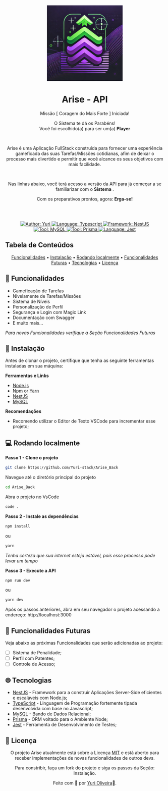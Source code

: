 <h1 align="center">
	<img src="github/assets/logo.webp" alt="Logo"  width="240"><br><br>
    Arise - API
</h1>

<p align="center">Missão [ Coragem do Mais Forte ] Iniciada!</p>
<p align="center">O Sistema te dá os Parabéns! <br>Você foi escolhido(a) para ser um(a) <b>Player</b> </p><br>

<p align="center">
Arise é uma Aplicação FullStack construída para fornecer uma experiência gameficada das suas Tarefas/Missões cotidianas, afim de deixar o processo mais divertido e permitir que você alcance os seus objetivos com mais facilidade.</p>
<br>

<p align="center">
Nas linhas abaixo, você terá acesso a versão da API para já começar a se familiarizar com o <b>Sistema</b> .
</p>
  

<p align="center">Com os preparativos prontos, agora: <b>Erga-se!</b> </p><br><br>

<div>
    <p align="center">
    <a href="https://www.linkedin.com/in/yuri-silva99/" target="_blank">
        <img src="https://img.shields.io/static/v1?label=Author&message=Yuri&color=00ba6d&style=for-the-badge&logo=LinkedIn" alt="Author: Yuri">
    </a>
    <a href="#">
        <img src="https://img.shields.io/static/v1?label=Language&message=Typescript&color=blue&style=for-the-badge&logo=Typescript" alt="Language: Typescript">
    </a>
    <a href="#">
        <img src="https://img.shields.io/static/v1?label=Framework&message=NestJS&color=crimson&style=for-the-badge&logo=NestJS" alt="Framework: NestJS">
    </a>
  <br>
    <a  href="#">
      <img  src="https://img.shields.io/static/v1?label=Tool&message=MySQL&color=blue&style=for-the-badge&logo=MySQL" alt="Tool: MySQL">
    </a>
    <a href="#">
      <img  src="https://img.shields.io/static/v1?label=Tool&message=Prisma&color=gray&style=for-the-badge&logo=Prisma"  alt="Tool: Prisma">
    </a>
    <a href="#">
        <img src="https://img.shields.io/static/v1?label=Language&message=Jest&color=red&style=for-the-badge&logo=Jest" alt="Language: Jest">
    </a>
    </p>
</div>

## Tabela de Conteúdos

<p align="center">
 <a href="#Funcionalidades">Funcionalidades</a> •
 <a href="#Instalação">Instalação</a> • 
 <a href="#Rodando-localmente">Rodando localmente</a> • 
 <a href="#Funcionalidades-futuras">Funcionalidades Futuras</a> • 
 <a href="#Tecnologias">Tecnologias</a> • 
 <a href="#license">Licença</a>
</p>

## 🚀 Funcionalidades

- Gameficação de Tarefas
- Nivelamente de Tarefas/Missões
- Sistema de Níveis
- Personalização de Perfil
- Segurança e Login com Magic Link
- Documentação com Swagger
- E muito mais...

*Para novas Funcionalidades verifique a Seção Funcionalidades Futuras*

## 📕 Instalação

Antes de clonar o projeto, certifique que tenha as seguinte ferramentas instaladas em sua máquina: 

**Ferramentas e Links**
- [Node.js](https://nodejs.org/en/)
- [Npm](https://www.npmjs.com/) or [Yarn](https://yarnpkg.com/)
- [NestJS](https://nestjs.com/)
- [MySQL](https://dev.mysql.com/downloads/)  

**Recomendações**
- Recomendo utilizar o Editor de Texto VSCode para incrementar esse projeto;

## 💻 Rodando localmente

**Passo 1 - Clone o projeto**
 ```bash
git clone https://github.com/Yuri-stack/Arise_Back
```

Navegue até o diretório principal do projeto 
```bash
cd Arise_Back
```

Abra o projeto no VsCode

```bash
code .
```

**Passo 2 - Instale as dependências**

```bash
npm install
```

ou

```bash
yarn
```

*Tenha certeza que sua internet esteja estável, pois esse processo pode levar um tempo*

**Passo 3 - Execute a API**

```bash
npm run dev
```
ou

```bash
yarn dev
```

Após os passos anteriores, abra em seu navegador o projeto acessando a endereço: http://localhost:3000


## 🚧 Funcionalidades Futuras

Veja abaixo as próximas Funcionalidades que serão adicionadas ao projeto:

 - [ ] Sistema de Penalidade;
 - [ ] Perfil com Patentes;
 - [ ] Controle de Acesso;

## 🌐 Tecnologias

- [NestJS]() - Framework para a construir Aplicações Server-Side eficientes e escaláveis com Node.js;
- [TypeScript](https://www.typescriptlang.org/) - Linguagem de Programação fortemente tipada desenvolvida com base no Javascript;
- [MySQL]() - Bando de Dados Relacional;
- [Prisma]() - ORM voltado para o Ambiente Node;
- [Jest]() - Ferramenta de Desenvolvimento de Testes;

  

## 📝 Licença

<p align="center">
O projeto Arise atualmente está sobre a Licença  <a href="https://choosealicense.com/licenses/mit/">MIT</a> e está aberto para receber implementações de novas funcionalidades de outros devs.  
</p>

<p align="center">
Para constribir, faça um fork do projeto e siga os passos da Seção: Instalação.
</p>

<p align="center">
Feito com 👺 por <a href="https://www.linkedin.com/in/yuri-silva99/">Yuri Oliveira</a>🚀.
</p>
